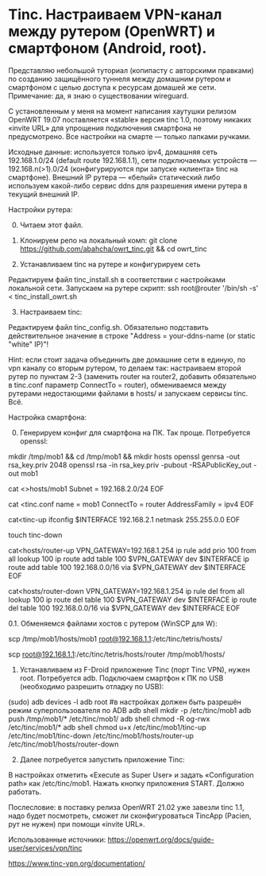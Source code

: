 # Tinc. Настраиваем VPN-канал между рутером (OpenWRT) и смартфоном (Android, root).

Представляю небольшой туториал (копипасту с авторскими правками) по созданию защищённого туннеля между домашним рутером и смартфоном с целью доступа к ресурсам домашей же сети. Примечание: да, я знаю о существовании wireguard.

C установленным у меня на момент написания хаутушки релизом OpenWRT 19.07 поставляется «stable» версия tinc 1.0, поэтому никаких «invite URL» для упрощения подключения смартфона не предусмотрено. Все настройки на смарте — только лапками ручками. 

Исходные данные: используется только ipv4, домашняя сеть 192.168.1.0/24 (default route 192.168.1.1), сети подключаемых устройств — 192.168.n(>1).0/24 (конфигурируются при запуске «клиента» tinc на смартфоне). Внешний IP рутера — «белый» статический либо используем какой-либо сервис ddns для разрешения имени рутера в текущий внешний IP. 

Настройки рутера:

0. Читаем этот файл.

1. Клонируем репо на локальный комп:
git clone https://github.com/abahcha/owrt_tinc.git && cd owrt_tinc

2. Устанавливаем tinc на рутере и конфигурируем сеть

Редактируем файл tinc_install.sh в соответствии с настройками локальной сети. 
Запускаем на рутере скрипт: 
ssh root@router '/bin/sh -s' < tinc_install_owrt.sh

3. Настраиваем tinc:

Редактируем файл tinc_config.sh. Обязательно подставить действительное значение в строке "Address = your-ddns-name (or static "white" IP)"!

Hint: если стоит задача объединить две домашние сети в единую, по vpn каналу со вторым рутером, то делаем так: настраиваем второй рутер по пунктам 2-3 (заменить router на router2, добавить обязательно в tinc.conf параметр ConnectTo = router), обмениваемся между рутерами недостающими файлами в hosts/ и запускаем сервисы tinc. Всё. 

Настройка смартфона:

0. Генерируем конфиг для смартфона на ПК. Так проще. Потребуется openssl:

mkdir /tmp/mob1 && cd /tmp/mob1 && mkdir hosts
openssl genrsa -out rsa_key.priv 2048
openssl rsa -in rsa_key.priv -pubout -RSAPublicKey_out -out mob1

cat <<EOF>>hosts/mob1
Subnet = 192.168.2.0/24
EOF

cat <<EOF >tinc.conf
name = mob1
ConnectTo = router
AddressFamily = ipv4
EOF

cat<<EOF>tinc-up
ifconfig $INTERFACE 192.168.2.1 netmask 255.255.0.0
EOF

touch tinc-down

cat<<EOF>hosts/router-up
VPN_GATEWAY=192.168.1.254
ip rule add prio 100 from all lookup 100
ip route add table 100 $VPN_GATEWAY dev $INTERFACE 
ip route add table 100 192.168.0.0/16 via $VPN_GATEWAY dev $INTERFACE
EOF

cat<<EOF>hosts/router-down
VPN_GATEWAY=192.168.1.254
ip rule del from all lookup 100
ip route del table 100 $VPN_GATEWAY dev $INTERFACE 
ip route del table 100 192.168.0.0/16 via $VPN_GATEWAY dev $INTERFACE 
EOF

0.1. Обменяемся файлами хостов с рутером (WinSCP для W):

scp /tmp/mob1/hosts/mob1 root@192.168.1.1:/etc/tinc/tetris/hosts/

scp root@192.168.1.1:/etc/tinc/tetris/hosts/router /tmp/mob1/hosts/ 

1. Устанавливаем из F-Droid приложение Tinc (порт Tinc VPN), нужен root. Потребуется adb. Подключаем смартфон к ПК по USB (необходимо разрешить отладку по USB):

(sudo) adb devices -l
adb root #в настройках должен быть разрешён режим суперпользователя по ADB
adb shell mkdir -p /etc/tinc/mob1
adb push /tmp/mob1/* /etc/tinc/mob1/
adb shell chmod -R og-rwx /etc/tinc/mob1/*
adb shell chmod u+x /etc/tinc/mob1/tinc-up /etc/tinc/mob1/tinc-down /etc/tinc/mob1/hosts/router-up /etc/tinc/mob1/hosts/router-down

2. Далее потребуется запустить приложение Tinc: 

В настройках отметить «Execute as Super User» и задать «Configuration path» как /etc/tinc/mob1.
Нажать кнопку приложения START. Должно работать.

Послесловие: в поставку релиза OpenWRT 21.02 уже завезли tinc 1.1, надо будет посмотреть, сможет ли сконфигуроваться TincApp (Paсien, рут не нужен) при помощи «invite URL».

Использованные источники:
https://openwrt.org/docs/guide-user/services/vpn/tinc

https://www.tinc-vpn.org/documentation/